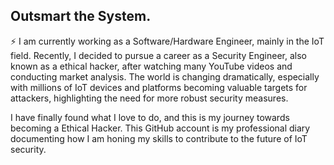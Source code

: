 ## Outsmart the System.

⚡ I am currently working as a Software/Hardware Engineer, mainly in the IoT field. Recently, I decided to pursue a career as a Security Engineer, also known as a ethical hacker, after watching many YouTube videos and conducting market analysis. The world is changing dramatically, especially with millions of IoT devices and platforms becoming valuable targets for attackers, highlighting the need for more robust security measures.

I have finally found what I love to do, and this is my journey towards becoming a Ethical Hacker. This GitHub account is my professional diary documenting how I am honing my skills to contribute to the future of IoT security.
